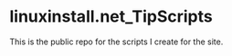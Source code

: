 linuxinstall.net_TipScripts
===========================

This is the public repo for the scripts I create for the site.